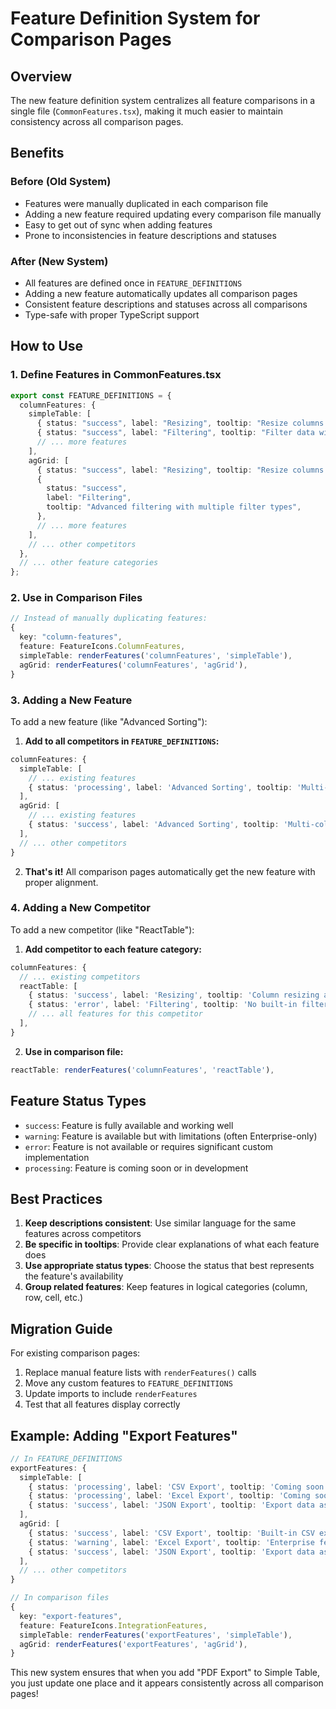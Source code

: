 # Feature Definition System for Comparison Pages

## Overview

The new feature definition system centralizes all feature comparisons in a single file (`CommonFeatures.tsx`), making it much easier to maintain consistency across all comparison pages.

## Benefits

### Before (Old System)

- Features were manually duplicated in each comparison file
- Adding a new feature required updating every comparison file manually
- Easy to get out of sync when adding features
- Prone to inconsistencies in feature descriptions and statuses

### After (New System)

- All features are defined once in `FEATURE_DEFINITIONS`
- Adding a new feature automatically updates all comparison pages
- Consistent feature descriptions and statuses across all comparisons
- Type-safe with proper TypeScript support

## How to Use

### 1. Define Features in CommonFeatures.tsx

```typescript
export const FEATURE_DEFINITIONS = {
  columnFeatures: {
    simpleTable: [
      { status: "success", label: "Resizing", tooltip: "Resize columns by dragging their edges" },
      { status: "success", label: "Filtering", tooltip: "Filter data with type-specific controls" },
      // ... more features
    ],
    agGrid: [
      { status: "success", label: "Resizing", tooltip: "Resize columns by dragging their edges" },
      {
        status: "success",
        label: "Filtering",
        tooltip: "Advanced filtering with multiple filter types",
      },
      // ... more features
    ],
    // ... other competitors
  },
  // ... other feature categories
};
```

### 2. Use in Comparison Files

```typescript
// Instead of manually duplicating features:
{
  key: "column-features",
  feature: FeatureIcons.ColumnFeatures,
  simpleTable: renderFeatures('columnFeatures', 'simpleTable'),
  agGrid: renderFeatures('columnFeatures', 'agGrid'),
}
```

### 3. Adding a New Feature

To add a new feature (like "Advanced Sorting"):

1. **Add to all competitors in `FEATURE_DEFINITIONS`:**

```typescript
columnFeatures: {
  simpleTable: [
    // ... existing features
    { status: 'processing', label: 'Advanced Sorting', tooltip: 'Multi-column sorting coming soon' },
  ],
  agGrid: [
    // ... existing features
    { status: 'success', label: 'Advanced Sorting', tooltip: 'Multi-column sorting with custom comparators' },
  ],
  // ... other competitors
}
```

2. **That's it!** All comparison pages automatically get the new feature with proper alignment.

### 4. Adding a New Competitor

To add a new competitor (like "ReactTable"):

1. **Add competitor to each feature category:**

```typescript
columnFeatures: {
  // ... existing competitors
  reactTable: [
    { status: 'success', label: 'Resizing', tooltip: 'Column resizing available' },
    { status: 'error', label: 'Filtering', tooltip: 'No built-in filtering' },
    // ... all features for this competitor
  ],
}
```

2. **Use in comparison file:**

```typescript
reactTable: renderFeatures('columnFeatures', 'reactTable'),
```

## Feature Status Types

- `success`: Feature is fully available and working well
- `warning`: Feature is available but with limitations (often Enterprise-only)
- `error`: Feature is not available or requires significant custom implementation
- `processing`: Feature is coming soon or in development

## Best Practices

1. **Keep descriptions consistent**: Use similar language for the same features across competitors
2. **Be specific in tooltips**: Provide clear explanations of what each feature does
3. **Use appropriate status types**: Choose the status that best represents the feature's availability
4. **Group related features**: Keep features in logical categories (column, row, cell, etc.)

## Migration Guide

For existing comparison pages:

1. Replace manual feature lists with `renderFeatures()` calls
2. Move any custom features to `FEATURE_DEFINITIONS`
3. Update imports to include `renderFeatures`
4. Test that all features display correctly

## Example: Adding "Export Features"

```typescript
// In FEATURE_DEFINITIONS
exportFeatures: {
  simpleTable: [
    { status: 'processing', label: 'CSV Export', tooltip: 'Coming soon' },
    { status: 'processing', label: 'Excel Export', tooltip: 'Coming soon' },
    { status: 'success', label: 'JSON Export', tooltip: 'Export data as JSON' },
  ],
  agGrid: [
    { status: 'success', label: 'CSV Export', tooltip: 'Built-in CSV export' },
    { status: 'warning', label: 'Excel Export', tooltip: 'Enterprise feature only' },
    { status: 'success', label: 'JSON Export', tooltip: 'Export data as JSON' },
  ],
  // ... other competitors
}

// In comparison files
{
  key: "export-features",
  feature: FeatureIcons.IntegrationFeatures,
  simpleTable: renderFeatures('exportFeatures', 'simpleTable'),
  agGrid: renderFeatures('exportFeatures', 'agGrid'),
}
```

This new system ensures that when you add "PDF Export" to Simple Table, you just update one place and it appears consistently across all comparison pages!

